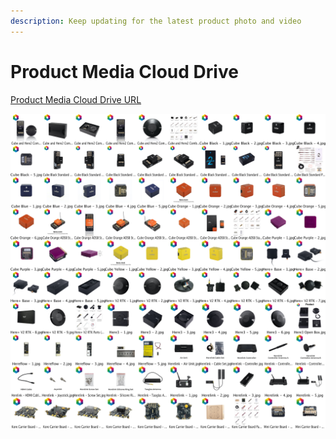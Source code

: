 ```yaml
---
description: Keep updating for the latest product photo and video
---
```


# Product Media Cloud Drive

[Product Media Cloud Drive URL](https://drive.google.com/drive/folders/1_ze_9U1ZQkLLApEyzxXWw40fIuB7ekz-?usp=sharing)

![](../.gitbook/assets/cubepilot-product-contact-sheet.jpg)

